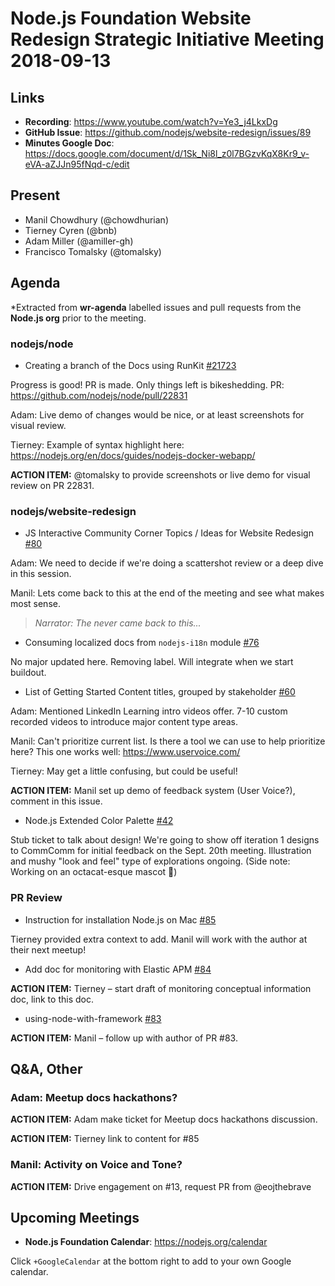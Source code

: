 # Node.js Foundation Website Redesign Strategic Initiative Meeting 2018-09-13

## Links

* **Recording**: <https://www.youtube.com/watch?v=Ye3_j4LkxDg>
* **GitHub Issue**: <https://github.com/nodejs/website-redesign/issues/89>
* **Minutes Google Doc**: <https://docs.google.com/document/d/1Sk_Ni8l_z0l7BGzvKqX8Kr9_v-eVA-aZJJn95fNqd-c/edit>

## Present

* Manil Chowdhury (@chowdhurian)
* Tierney Cyren (@bnb)
* Adam Miller (@amiller-gh)
* Francisco Tomalsky (@tomalsky)

## Agenda

*Extracted from **wr-agenda** labelled issues and pull requests from the **Node.js org** prior to the meeting.

### nodejs/node

* Creating a branch of the Docs using RunKit [#21723](https://github.com/nodejs/node/issues/21723)

Progress is good! PR is made. Only things left is bikeshedding.
PR: <https://github.com/nodejs/node/pull/22831>

Adam: Live demo of changes would be nice, or at least screenshots for visual review.

Tierney: Example of syntax highlight here: <https://nodejs.org/en/docs/guides/nodejs-docker-webapp/>

**ACTION ITEM:** @tomalsky to provide screenshots or live demo for visual review on PR 22831.

### nodejs/website-redesign

* JS Interactive Community Corner Topics / Ideas for Website Redesign [#80](https://github.com/nodejs/website-redesign/issues/80)

Adam: We need to decide if we're doing a scattershot review or a deep dive in this session.

Manil: Lets come back to this at the end of the meeting and see what makes most sense.

> _Narrator: The never came back to this..._

* Consuming localized docs from `nodejs-i18n` module [#76](https://github.com/nodejs/website-redesign/issues/76)

No major updated here. Removing label. Will integrate when we start buildout.

* List of Getting Started Content titles, grouped by stakeholder  [#60](https://github.com/nodejs/website-redesign/issues/60)

Adam: Mentioned LinkedIn Learning intro videos offer. 7-10 custom recorded videos to introduce major content type areas.

Manil: Can't prioritize current list. Is there a tool we can use to help prioritize here? This one works well: <https://www.uservoice.com/>

Tierney: May get a little confusing, but could be useful!

**ACTION ITEM:** Manil set up demo of feedback system (User Voice?), comment in this issue.

* Node.js Extended Color Palette  [#42](https://github.com/nodejs/website-redesign/issues/42)

Stub ticket to talk about design! We're going to show off iteration 1 designs to CommComm for initial feedback on the Sept. 20th meeting. Illustration and mushy "look and feel" type of explorations ongoing. (Side note: Working on an octacat-esque mascot :tada:)

### PR Review

* Instruction for installation Node.js on Mac [#85](https://github.com/nodejs/website-redesign/pull/85)

Tierney provided extra context to add. Manil will work with the author at their next meetup!

* Add doc for monitoring with Elastic APM [#84](https://github.com/nodejs/website-redesign/pull/84)

**ACTION ITEM:** Tierney – start draft of monitoring conceptual information doc, link to this doc.

* using-node-with-framework [#83](https://github.com/nodejs/website-redesign/pull/83)

**ACTION ITEM:** Manil – follow up with author of PR #83.

## Q&A, Other

### Adam: Meetup docs hackathons?

**ACTION ITEM:** Adam make ticket for Meetup docs hackathons discussion.

**ACTION ITEM:** Tierney link to content for #85

### Manil: Activity on Voice and Tone?

**ACTION ITEM:** Drive engagement on #13, request PR from @eojthebrave

## Upcoming Meetings

* **Node.js Foundation Calendar**: <https://nodejs.org/calendar>

Click `+GoogleCalendar` at the bottom right to add to your own Google calendar.

